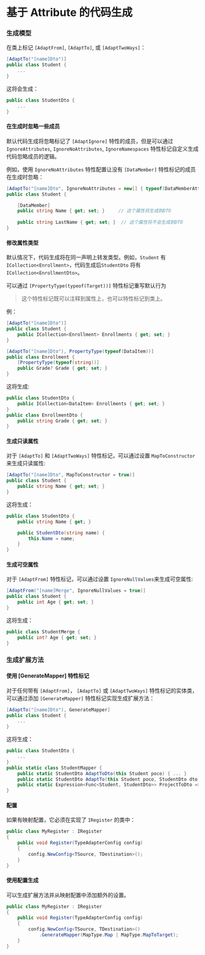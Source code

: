 # 基于 Attribute 的代码生成

### 生成模型

在类上标记 `[AdaptFrom]`, `[AdaptTo]`, 或 `[AdaptTwoWays]`：

```csharp
[AdaptTo("[name]Dto")]
public class Student {
    ...
}
```

这将会生成：
```csharp
public class StudentDto {
    ...
}
```

#### 在生成时忽略一些成员

默认代码生成将忽略标记了 `[AdaptIgnore]` 特性的成员，但是可以通过 `IgnoreAttributes`, `IgnoreNoAttributes`, `IgnoreNamespaces` 特性标记自定义生成代码忽略成员的逻辑。

例如，使用  `IgnoreNoAttributes` 特性配置让没有 `[DataMember]` 特性标记的成员在生成时忽略：
```csharp
[AdaptTo("[name]Dto", IgnoreNoAttributes = new[] { typeof(DataMemberAttribute) })]
public class Student {

    [DataMember]
    public string Name { get; set; }     // 这个属性将生成到DTO
    
    public string LastName { get; set; }  // 这个属性将不会生成到DTO
}
```

#### 修改属性类型

默认情况下，代码生成将在同一声明上转发类型。例如，`Student` 有`ICollection<Enrollment>`，代码生成后`StudentDto` 将有`ICollection<EnrollmentDto>`。

可以通过 `[PropertyType(typeof(Target))]` 特性标记重写默认行为

>  这个特性标记既可以注释到属性上，也可以特性标记到类上。

例：
```csharp
[AdaptTo("[name]Dto")]
public class Student {
    public ICollection<Enrollment> Enrollments { get; set; }
}

[AdaptTo("[name]Dto"), PropertyType(typeof(DataItem))]
public class Enrollment {
    [PropertyType(typeof(string))]
    public Grade? Grade { get; set; }
}
```

这将生成:
```csharp
public class StudentDto {
    public ICollection<DataItem> Enrollments { get; set; }
}
public class EnrollmentDto {
    public string Grade { get; set; }
}
```

#### 生成只读属性

对于 `[AdaptTo]` 和 `[AdaptTwoWays]` 特性标记，可以通过设置 `MapToConstructor`来生成只读属性:

```csharp
[AdaptTo("[name]Dto", MapToConstructor = true)]
public class Student {
    public string Name { get; set; }
}
```

这将生成：
```csharp
public class StudentDto {
    public string Name { get; }

    public StudentDto(string name) {
        this.Name = name;
    }
}
```

#### 生成可空属性

对于 `[AdaptFrom]` 特性标记，可以通过设置 `IgnoreNullValues`来生成可空属性:

```csharp
[AdaptFrom("[name]Merge", IgnoreNullValues = true)]
public class Student {
    public int Age { get; set; }
}
```

这将生成：
```csharp
public class StudentMerge {
    public int? Age { get; set; }
}
```

### 生成扩展方法

#### 使用 [GenerateMapper] 特性标记
对于任何带有 `[AdaptFrom]`， `[AdaptTo]` 或 `[AdaptTwoWays]` 特性标记的实体类，可以通过添加 `[GenerateMapper]` 特性标记实现生成扩展方法：

```csharp
[AdaptTo("[name]Dto"), GenerateMapper]
public class Student {
    ...
}
```

这将生成：
```csharp
public class StudentDto {
    ...
}
public static class StudentMapper {
    public static StudentDto AdaptToDto(this Student poco) { ... }
    public static StudentDto AdaptTo(this Student poco, StudentDto dto) { ... }
    public static Expression<Func<Student, StudentDto>> ProjectToDto => ...
}
```

#### 配置
如果有映射配置，它必须在实现了 `IRegister` 的类中：

```csharp
public class MyRegister : IRegister
{
    public void Register(TypeAdapterConfig config)
    {
        config.NewConfig<TSource, TDestination>();
    }
}
```

#### 使用配置生成

可以生成扩展方法并从映射配置中添加额外的设置。

```csharp
public class MyRegister : IRegister
{
    public void Register(TypeAdapterConfig config)
    {
        config.NewConfig<TSource, TDestination>()
            .GenerateMapper(MapType.Map | MapType.MapToTarget);
    }
}
```